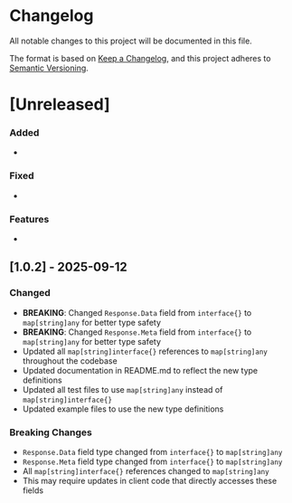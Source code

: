 # Changelog

All notable changes to this project will be documented in this file.

The format is based on [Keep a Changelog](https://keepachangelog.com/en/1.0.0/),
and this project adheres to [Semantic Versioning](https://semver.org/spec/v2.0.0.html).

# [Unreleased]

### Added
- 

### Fixed
- 

### Features
- 

## [1.0.2] - 2025-09-12

### Changed
- **BREAKING**: Changed `Response.Data` field from `interface{}` to `map[string]any` for better type safety
- **BREAKING**: Changed `Response.Meta` field from `interface{}` to `map[string]any` for better type safety
- Updated all `map[string]interface{}` references to `map[string]any` throughout the codebase
- Updated documentation in README.md to reflect the new type definitions
- Updated all test files to use `map[string]any` instead of `map[string]interface{}`
- Updated example files to use the new type definitions

### Breaking Changes
- `Response.Data` field type changed from `interface{}` to `map[string]any`
- `Response.Meta` field type changed from `interface{}` to `map[string]any`
- All `map[string]interface{}` references changed to `map[string]any`
- This may require updates in client code that directly accesses these fields
